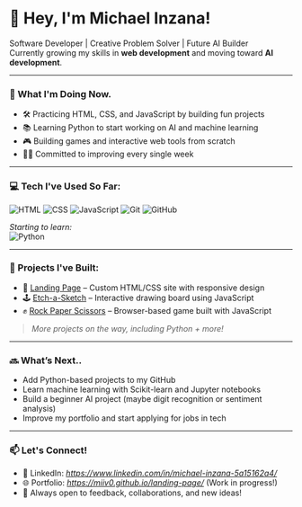 # 👋 Hey, I'm Michael Inzana!

Software Developer | Creative Problem Solver | Future AI Builder  
Currently growing my skills in **web development** and moving toward **AI development**.

---

### 🧠 What I'm Doing Now.

- 🛠️ Practicing HTML, CSS, and JavaScript by building fun projects  
- 📚 Learning Python to start working on AI and machine learning  
- 🎮 Building games and interactive web tools from scratch  
- 👨‍💻 Committed to improving every single week

---

### 💻 Tech I've Used So Far:

![HTML](https://img.shields.io/badge/-HTML-333?style=flat&logo=html5)
![CSS](https://img.shields.io/badge/-CSS-333?style=flat&logo=css3)
![JavaScript](https://img.shields.io/badge/-JavaScript-333?style=flat&logo=javascript)
![Git](https://img.shields.io/badge/-Git-333?style=flat&logo=git)
![GitHub](https://img.shields.io/badge/-GitHub-333?style=flat&logo=github)

*Starting to learn:*  
![Python](https://img.shields.io/badge/-Python-444?style=flat&logo=python)

---

### 📌 Projects I've Built:

- 🎨 [Landing Page](https://github.com/miiv0/landing-page) – Custom HTML/CSS site with responsive design  
- 🕹️ [Etch-a-Sketch](https://github.com/miiv0/etchasketch) – Interactive drawing board using JavaScript  
- ✊ [Rock Paper Scissors](https://github.com/miiv0/rockpaperscissors) – Browser-based game built with JavaScript

> *More projects on the way, including Python + more!*

---

### 🔜 What’s Next..

- Add Python-based projects to my GitHub  
- Learn machine learning with Scikit-learn and Jupyter notebooks  
- Build a beginner AI project (maybe digit recognition or sentiment analysis)  
- Improve my portfolio and start applying for jobs in tech

---

### 📫 Let's Connect!

- 💼 LinkedIn: *https://www.linkedin.com/in/michael-inzana-5a15162a4/*  
- 🌐 Portfolio: *https://miiv0.github.io/landing-page/* (Work in progress!)
- 💬 Always open to feedback, collaborations, and new ideas!
